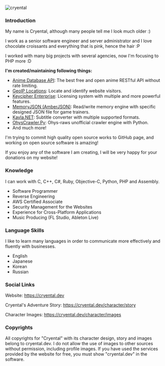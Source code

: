 ![cryental](https://user-images.githubusercontent.com/44664655/120835959-d5e86980-c586-11eb-8c7f-6a55b2b7c621.jpg)

### Introduction

My name is Cryental, although many people tell me I look much older :)

I work as a senior software engineer and server administrator and I love chocolate croissants and everything that is pink, hence the hair :P

I worked with many big projects with several agencies, now I'm focusing to PHP more :D

**I'm created/maintaining following things:**

- [Anime Database API](https://cryental.dev/services/anime/api/): The best free and open anime RESTful API without rate limiting.
- [GeoIP Locations](https://cryental.dev/services/geolocation/): Locate and identify website visitors.
- [Keycipher Enterprise](https://cryental.dev/services/licensing/): Licensing system with multiple and more powerful features.
- [MemoryJSON (AmberJSON)](https://github.com/Cryental/MemoryJSON): Read/write memory engine with specific designed JSON file for game trainers.
- [Kayla.NET](https://github.com/Cryental/Kayla.NET): Subtitle converter with multiple supported formats.
- [OhysCrawler.Py](https://github.com/Cryental/OhysCrawler.Py): Ohys-raws unofficial crawler engine with Python.
- And much more!

I'm trying to commit high quality open source works to GitHub page, and working on open source software is amazing!

If you enjoy any of the software I am creating, I will be very happy for your donations on my website!


### Knowledge

I can work with C, C++, C#, Ruby, Objective-C, Python, PHP and Assembly.

- Software Programmer
- Reverse Engineering
- AWS Certified Associate
- Security Management for the Websites
- Experience for Cross-Platform Applications
- Music Producing (FL Studio, Ableton Live)


### Language Skills

I like to learn many languages in order to communicate more effectively and fluently with businesses.

- English
- Japanese
- Korean
- Russian


### Social Links

Website: https://cryental.dev

Cryental's Adventure Story: https://cryental.dev/character/story

Character Images: https://cryental.dev/character/images


### Copyrights
All copyrights for "Cryental" with its character design, story and images belong to cryental.dev. I do not allow the use of images to other sources without permission, including profile images. If you have used the services provided by the website for free, you must show "cryental.dev" in the software.
